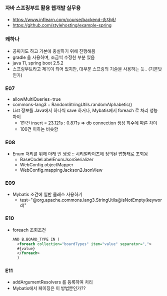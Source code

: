 ### 자바 스프링부트 활용 웹개발 실무용
* https://www.inflearn.com/course/backend-송자바/
* https://github.com/stylehosting/example-spring

### 왜하나
* 공짜기도 하고 기본에 충실하기 위해 진행해봄
* gradle 을 사용하며, 조금씩 수정한 부분 있음
* java 11, spring boot 2.5.2
* 스프링부트라고 제목이 되어 있지만, 대부분 스프링의 기술을 사용하는 듯.. (기분탓인가)

### E07
* allowMultiQueries=true
* commons-lang3 :: RandomStringUtils.randomAlphabetic()
* List 정보를 Java에서 하나씩 save 하거나, Mybatis에서 foreach 로 처리 성능 차이
    * 1만건 insert = 23.121s : 0.871s => db connection 생성 회수에 따른 차이
    * 100건 이하는 비슷함
    
### E08
* Enum 처리를 위해 아래 빈 생성 :: 시리얼라이즈에 정의된 맵형태로 조회됨
  * BaseCodeLabelEnumJsonSerializer
  * WebConfig.objectMapper
  * WebConfig.mappingJackson2JsonView

### E09
* Mybatis 조건에 일반 클래스 사용하기
  * test="@org.apache.commons.lang3.StringUtils@isNotEmpty(keyword)"

### E10
* foreach 조회조건
  ```xml
  AND B.BOARD_TYPE IN (
    <foreach collection="boardTypes" item="value" separator=",">
    #{value}
    </foreach>
    )
  ```

### E11
* addArgumentResolvers 를 등록하여 처리
* Mybatis에서 페이징은 이 방법뿐인가??
